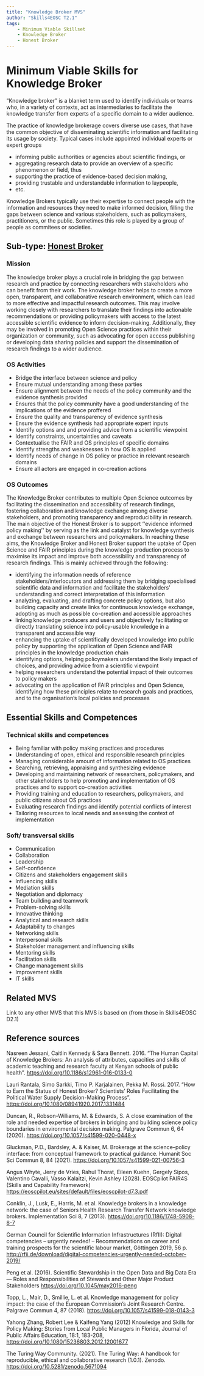 ```yaml
---
title: "Knowledge Broker MVS"
author: "Skills4EOSC T2.1"
tags: 
    - Minimum Viable Skillset
    - Knowledge Broker
    - Honest Broker
---
```


# Minimum Viable Skills for **Knowledge Broker**

“Knowledge broker” is a blanket term used to identify individuals or teams who, in a variety of contexts, act as intermediaries to facilitate the knowledge transfer from experts of a specific domain to a wider audience. 

The practice of knowledge brokerage covers diverse use cases, that have the common objective of disseminating scientific information and facilitating its usage by society. Typical cases include appointed individual experts or expert groups 

- informing public authorities or agencies about scientific findings, or 
- aggregating research data to provide an overview of a specific phenomenon or field, thus 
- supporting the practice of evidence-based decision making, 
- providing trustable and understandable information to laypeople,
- etc. 

Knowledge Brokers typically use their expertise to connect people with the information and resources they need to make informed decision, filling the gaps between science and various stakeholders, such as policymakers, practitioners, or the public. Sometimes this role is played by a group of people as commitees or societies.

## Sub-type: [Honest Broker](./Honest%20Broker/honest_broker.md)


### Mission

The knowledge broker plays a crucial role in bridging the gap between research and practice by connecting researchers with stakeholders who can benefit from their work. The knowledge broker helps to create a more open, transparent, and collaborative research environment, which can lead to more effective and impactful research outcomes. This may involve working closely with researchers to translate their findings into actionable recommendations or providing policymakers with access to the latest accessible scientific evidence to inform decision-making. Additionally, they may be involved in promoting Open Science practices within their organization or community, such as advocating for open access publishing or developing data sharing policies and support the dissemination of research findings to a wider audience.


### OS Activities 

- Bridge the interface between science and policy
- Ensure mutual understanding among these parties
- Ensure alignment between the needs of the policy community and the evidence synthesis provided
- Ensures that the policy community have a good understanding of the implications of the evidence proffered 
- Ensure the quality and transparency of evidence synthesis
- Ensure the evidence synthesis had appropriate expert inputs
- Identify options and and providing advice from a scientific viewpoint
- Identify constraints, uncertainties and caveats
- Contextualise the FAIR and OS principles of specific domains
- Identify strengths and weaknesses in how OS is applied
- Identify needs of change in OS policy or practice in relevant research domains
- Ensure all actors are engaged in co-creation actions

### OS Outcomes

The Knowledge Broker contributes to multiple Open Science outcomes by facilitating the dissemination and accessibility of research findings, fostering collaboration and knowledge exchange among diverse stakeholders, and promoting transparency and reproducibility in research. The main objective of the Honest Broker is to support ‘'evidence informed policy making’' by serving as the link and catalyst for knowledge synthesis and exchange between researchers and policymakers. In reaching these aims, the Knowledge Broker and Honest Broker support the uptake of Open Science and FAIR principles during the knowledge production process to maximise its impact and improve both accessibility and transparency of research findings. This is mainly achieved through the following:

- identifying the information needs of reference stakeholders/interlocutors and addressing them by bridging specialised scientific data and information and facilitate the stakeholders’ understanding and correct interpretation of this information
- analyzing, evaluating, and drafting concrete policy options, but also building capacity and create links for continuous knowledge exchange, adopting as much as possible co-creation and accessible approaches
- linking knowledge producers and users and objectively facilitating or directly translating science into policy-usable knowledge in a transparent and accessible way
- enhancing the uptake of scientifically developed knowledge into public policy by supporting the application of Open Science and FAIR principles in the knowledge production chain  
- identifying options, helping policymakers understand the likely impact of choices, and providing advice from a scientific viewpoint  
- helping researchers understand the potential impact of their outcomes to policy makers
- advocating on the application of FAIR principles and Open Science, identifying how these principles relate to research goals and practices, and to the organisation’s local policies and processes 


## Essential Skills and Competences

### Technical skills and competences

- Being familiar with policy making practices and procedures
- Understanding of open, ethical and responsible research principles
- Managing considerable amount of information related to OS practices
- Searching, retrieving, appraising and synthesizing evidence 
- Developing and maintaining network of researchers, policymakers, and other stakeholders to help promoting and implementation of OS practices and to support co-creation activities
- Providing training and education to researchers, policymakers, and public citizens about OS practices
- Evaluating research findings and identify potential conflicts of interest
- Tailoring resources to local needs and assessing the context of implementation
 
### Soft/ transversal skills

- Communication
- Collaboration
- Leadership
- Self-confidence
- Citizens and stakeholders engagement skills
- Influencing skills
- Mediation skills
- Negotiation and diplomacy
- Team building and teamwork
- Problem-solving skills
- Innovative thinking
- Analytical and research skills
- Adaptability to changes
- Networking skills
- Interpersonal skills
- Stakeholder management and influencing skills
- Mentoring skills
- Facilitation skills
- Change management skills
- Improvement skills
- IT skills

## Related MVS
Link to any other MVS that this MVS is based on (from those in Skills4EOSC D2.1)

## Reference sources

Nasreen Jessani, Caitlin Kennedy & Sara Bennett. 2016. “The Human Capital of Knowledge Brokers: An analysis of attributes, capacities and skills of academic teaching and research faculty at Kenyan schools of public health”. https://doi.org/10.1186/s12961-016-0133-0

Lauri Rantala, Simo Sarkki, Timo P. Karjalainen, Pekka M. Rossi. 2017. “How to Earn the Status of Honest Broker? Scientists’ Roles Facilitating the Political Water Supply Decision-Making Process”. https://doi.org/10.1080/08941920.2017.1331484

Duncan, R., Robson-Williams, M. & Edwards, S. A close examination of the role and needed expertise of brokers in bridging and building science policy boundaries in environmental decision making. Palgrave Commun 6, 64 (2020). https://doi.org/10.1057/s41599-020-0448-x

Gluckman, P.D., Bardsley, A. & Kaiser, M. Brokerage at the science–policy interface: from conceptual framework to practical guidance. Humanit Soc Sci Commun 8, 84 (2021). https://doi.org/10.1057/s41599-021-00756-3 

Angus Whyte, Jerry de Vries, Rahul Thorat, Eileen Kuehn, Gergely Sipos, Valentino Cavalli, Vasso Kalaitzi, Kevin Ashley (2028). EOSCpilot FAIR4S (Skills and Capability Framework) https://eoscpilot.eu/sites/default/files/eoscpilot-d7.3.pdf

Conklin, J., Lusk, E., Harris, M. et al. Knowledge brokers in a knowledge network: the case of Seniors Health Research Transfer Network knowledge brokers. Implementation Sci 8, 7 (2013). https://doi.org/10.1186/1748-5908-8-7

German Council for Scientific Information Infrastructures (RfII): Digital competencies – urgently needed! – Recommendations on career and training prospects for the scientific labour market, Göttingen 2019, 56 p. http://rfii.de/download/digital-competencies-urgently-needed-october-2019/

Peng et al. (2016). Scientific Stewardship in the Open Data and Big Data Era — Roles and Responsibilities of Stewards and Other Major Product Stakeholders https://doi.org/10.1045/may2016-peng

Topp, L., Mair, D., Smillie, L. et al. Knowledge management for policy impact: the case of the European Commission’s Joint Research Centre. Palgrave Commun 4, 87 (2018). https://doi.org/10.1057/s41599-018-0143-3

Yahong Zhang, Robert Lee & Kaifeng Yang (2012) Knowledge and Skills for Policy Making: Stories from Local Public Managers in Florida, Journal of Public Affairs Education, 18:1, 183-208, https://doi.org/10.1080/15236803.2012.12001677

The Turing Way Community. (2021). The Turing Way: A handbook for reproducible, ethical and collaborative research (1.0.1). Zenodo. https://doi.org/10.5281/zenodo.5671094
